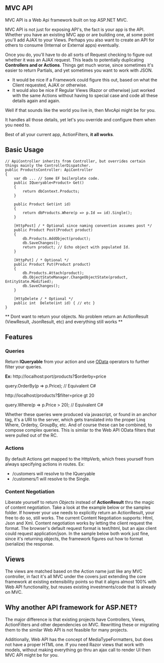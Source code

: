 MVC API
-------

MVC API is a Web Api framework built on top ASP.NET MVC.

MVC API is not just for exposing API's, the fact is your app is the API.
Whether you have an existing MVC app or are building one, at some point you'll add AJAX to your Views. 
Perhaps you also want to create an API for others to consume (Internal or External apps) eventually.

Once you do, you'll have to do all sorts of Request checking to figure out whether it was an AJAX request. 
This leads to potentially duplicating **Controllers and or Actions**. 
Things get much worse, since sometimes it's easier to return Partials, and yet sometimes you want to work with JSON.
* It would be nice if a Framework could figure this out, based on what the Client requested, AJAX or otherwise.
* It would also be nice if Regular Views (Razor or otherwise) just worked with the same Actions without
having to special case and code all these details again and again.

Well if that sounds like the world you live in, then MvcApi might be for you. 

It handles all those details, yet let's you override and configure them when you need to.

Best of all your current app, ActionFilters, **it all works**.

Basic Usage
-----------

    // ApiController inherits from Controller, but overrides certain things mainly the ControllerDispatcher.
    public ProductsController: ApiController
    {
        var db ... // Some EF boilerplate code.
        public IQueryable<Product> Get()
        {
            return dbContext.Products; 
        }
        
        public Product Get(int id)
        {
            return dbProducts.Where(p => p.Id == id).Single();    
        }
        
        [HttpPost] / * Optional since naming convention assumes post */
        public Product Post(Product product)
        {
            db.Products.AddObject(product);	
            db.SaveChanges();
            return product; // Echo object with populated Id.
        }
        
        [HttpPut] / * Optional */
        public Product Put(Product product)
        {
            db.Products.Attach(product);
            db.ObjectStateManager.ChangeObjectState(product, EntityState.Modified);
            db.SaveChanges();
        }
        
        [HttpDelete / * Optional */
        public int  Delete(int id) { // etc }
    }

** Dont want to return your objects. No problem return an ActionResult (ViewResult, JsonResult, etc) and everything still works **
    
Features
--------
### Queries
Return **IQueryable** from your action and use [OData](http://www.odata.org/) operators to further filter your queries.

**Ex:** 
http://localhost:port/products?$orderby=price 

query.OrderBy(p => p.Price); // Equivalent C#

http://localhost/products?$filter=price gt 20

query.Where(p => p.Price > 20); // Equivalent C#

Whether these queries were produced via javascript, or found in an anchor tag, it's a URI to the server, which gets translated into the proper Linq Where, Orderby, GroupBy, etc. And of course these can be combined, to compose complex queries.
This is similar to the Web API OData filters that were pulled out of the RC.

### Actions
By default Actions get mapped to the HttpVerb, which frees yourself from always specifying actions in routes.
Ex: 
* /customers will resolve to the IQueryable 
* /customers/1 will resolve to the Single.

### Content Negotiation
Liberate yourself to return *Objects* instead of **ActionResult** thru the magic of content negotiation. Take a look at the example below or the samples folder.
If however your use needs to explicitly return an ActionResult, your free to do so, still works. The current Content Negotiation supports: Html, Json and Xml.
Content negotiation works by letting the client request the format. The browser's default request format is text/html, but an ajax client could request application/json. 
In the sample below both work just fine, since it's returning objects, the framework figures out how to format (serialize) the response.

Views
-----
The views are matched based on the Action name just like any MVC controller, in fact it's all MVC under the covers just extending the core framework at existing extensibility points so that it aligns almost 100% with Web API functionality, but reuses existing investments/code that is already on MVC.

Why another API framework for ASP.NET?
-----------------------------------------

The major difference is that existing projects have Controllers, Views, ActionFilters and other dependencies on MVC. 
Rewritting these or migrating them to the similar Web API is not feasible for many projects.

Additionally, Web API has the concept of MediaTypeFormatters, but does not have a proper HTML one. 
If you need Razor views that work with models, without making everything go thru an ajax call to render UI then MVC API might be for you.

